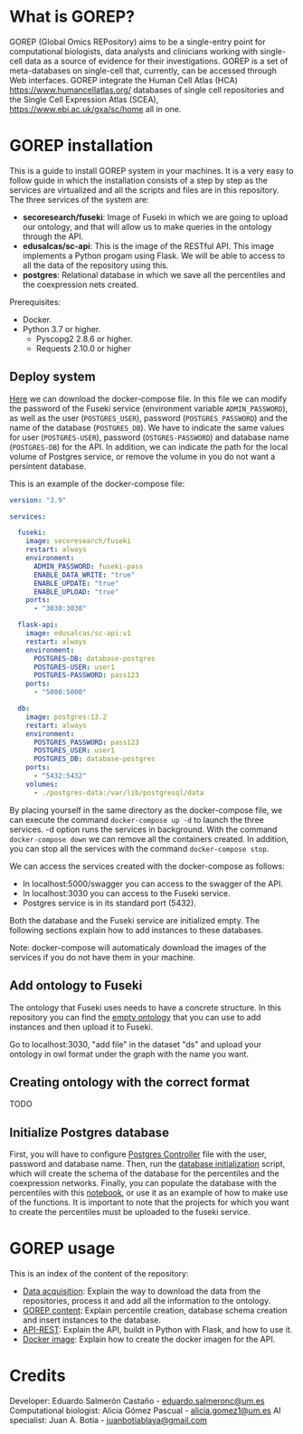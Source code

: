 # What is GOREP?

GOREP (Global Omics REPository) aims to be a single-entry point for computational biologists, data analysts and clinicians working with single-cell data as a source of evidence for their investigations. GOREP is a set of meta-databases on single-cell that, currently, can be accessed through Web interfaces. GOREP integrate the Human Cell Atlas (HCA) https://www.humancellatlas.org/ databases of single cell repositories and the Single Cell Expression Atlas (SCEA), https://www.ebi.ac.uk/gxa/sc/home all in one.

# GOREP installation

This is a guide to install GOREP system in your machines. It is a very easy to follow guide in which the installation consists of a step by step as the services are virtualized and all the scripts and files are in this repository. The three services of the system are:

- **secoresearch/fuseki**: Image of Fuseki in which we are going to upload our ontology, and that will allow us to make queries in the ontology through the API.
- **edusalcas/sc-api**: This is the image of the RESTful API. This image implements a Python progam using Flask. We will be able to access to all the data of the repository using this.
- **postgres**: Relational database in which we save all the percentiles and the coexpression nets created.

Prerequisites:

- Docker.
- Python 3.7 or higher.
  - Pyscopg2 2.8.6 or higher.
  - Requests 2.10.0 or higher

## Deploy system

[Here](https://github.com/edusalcas/single-cell-repo/blob/main/docker-compose.yml) we can download the docker-compose file. In this file we can modify the password of the Fuseki service (environment variable `ADMIN_PASSWORD`), as well as the user (`POSTGRES_USER`), password (`POSTGRES_PASSWORD`) and the name of the database (`POSTGRES_DB`). We have to indicate the same values for user (`POSTGRES-USER`), password (`OSTGRES-PASSWORD`) and database name (`POSTGRES-DB`) for the API. In addition, we can indicate the path for the local volume of Postgres service, or remove the volume in you do not want a persintent database. 

This is an example of the docker-compose file:

```yaml
version: "3.9"

services:

  fuseki:
    image: secoresearch/fuseki
    restart: always
    environment:
      ADMIN_PASSWORD: fuseki-pass
      ENABLE_DATA_WRITE: "true"
      ENABLE_UPDATE: "true"
      ENABLE_UPLOAD: "true"
    ports:
      - "3030:3030"

  flask-api:
    image: edusalcas/sc-api:v1
    restart: always
    environment:
      POSTGRES-DB: database-postgres
      POSTGRES-USER: user1
      POSTGRES-PASSWORD: pass123
    ports:
      - "5000:5000"

  db:
    image: postgres:13.2
    restart: always
    environment:
      POSTGRES_PASSWORD: pass123
      POSTGRES_USER: user1
      POSTGRES_DB: database-postgres
    ports:
      - "5432:5432"
    volumes:
      - ./postgres-data:/var/lib/postgresql/data
```


By placing yourself in the same directory as the docker-compose file, we can execute the command `docker-compose up -d` to launch the three services. -d option runs the services in background. With the command `docker-compose down` we can remove all the containers created. In addition, you can stop all the services with the command `docker-compose stop`.

We can access the services created with the docker-compose as follows:

- In localhost:5000/swagger you can access to the swagger of the API.
- In localhost:3030 you can access to the Fuseki service.
- Postgres service is in its standard port (5432).

Both the database and the Fuseki service are initialized empty. The following sections explain how to add instances to these databases.

Note: docker-compose will automaticaly download the images of the services if you do not have them in your machine.

## Add ontology to Fuseki

The ontology that Fuseki uses needs to have a concrete structure. In this repository you can find the [empty ontology](https://github.com/edusalcas/single-cell-repo/blob/Ont-Creator/Ont-Creator/JavaWorkspace-OntCreator/single_cell/files/singleCellRepositoriesv6_withURIs.owl) that you can use to add instances and then upload it to Fuseki.

Go to localhost:3030, "add file" in the dataset "ds" and upload your ontology in owl format under the graph with the name you want.

## Creating ontology with the correct format

TODO

## Initialize Postgres database

First, you will have to configure [Postgres Controller](https://github.com/edusalcas/single-cell-repo/blob/Experiments/Experiments/Database/Postgres_Controller.py) file with the user, password and database name. Then, run the [database initialization](https://github.com/edusalcas/single-cell-repo/blob/Experiments/Experiments/Database/Create_tables.py) script, which will create the schema of the database for the percentiles and the coexpression networks. Finally, you can populate the database with the percentiles with this [notebook](https://github.com/edusalcas/single-cell-repo/blob/Experiments/Experiments/Percentiles/Percentile_generation.ipynb), or use it as an example of how to make use of the functions. It is important to note that the projects for which you want to create the percentiles must be uploaded to the fuseki service.

# GOREP usage

This is an index of the content of the repository:

- [Data acquisition](https://github.com/edusalcas/single-cell-repo/tree/Ont-Creator/Ont-Creator): Explain the way to download the data from the repositories, process it and add all the information to the ontology.
- [GOREP content](https://github.com/edusalcas/single-cell-repo/tree/Experiments/Experiments): Explain percentile creation, database schema creation and insert instances to the database.
- [API-REST](https://github.com/edusalcas/single-cell-repo/tree/API-REST/API-REST): Explain the API, buildt in Python with Flask, and how to use it.
- [Docker image](https://github.com/edusalcas/single-cell-repo/tree/main/docker-image): Explain how to create the docker imagen for the API.
 
# Credits

Developer: Eduardo Salmerón Castaño - eduardo.salmeronc@um.es
Computational biologist: Alicia Gómez Pascual - alicia.gomez1@um.es
AI specialist: Juan A. Botía - juanbotiablaya@gmail.com
